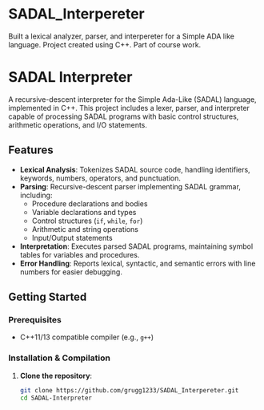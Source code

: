 # SADAL_Interpereter
Built a lexical analyzer, parser, and interpereter for a Simple ADA like language. Project created using C++. Part of course work.
# SADAL Interpreter

A recursive-descent interpreter for the Simple Ada-Like (SADAL) language, implemented in C++. This project includes a lexer, parser, and interpreter capable of processing SADAL programs with basic control structures, arithmetic operations, and I/O statements.

## Features
- **Lexical Analysis**: Tokenizes SADAL source code, handling identifiers, keywords, numbers, operators, and punctuation.
- **Parsing**: Recursive-descent parser implementing SADAL grammar, including:
  - Procedure declarations and bodies
  - Variable declarations and types
  - Control structures (`if`, `while`, `for`)
  - Arithmetic and string operations
  - Input/Output statements
- **Interpretation**: Executes parsed SADAL programs, maintaining symbol tables for variables and procedures.
- **Error Handling**: Reports lexical, syntactic, and semantic errors with line numbers for easier debugging.

## Getting Started

### Prerequisites
- C++11/13 compatible compiler (e.g., `g++`)

### Installation & Compilation

1. **Clone the repository**:
   ```bash
   git clone https://github.com/grugg1233/SADAL_Interpereter.git
   cd SADAL-Interpreter
